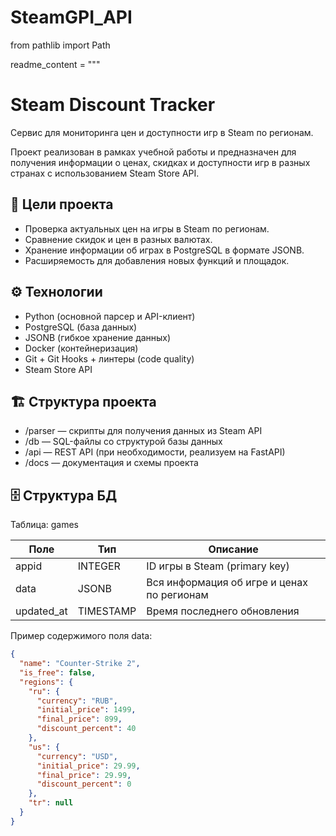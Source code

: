# SteamGPI_API
from pathlib import Path

readme_content = """
# Steam Discount Tracker  

Сервис для мониторинга цен и доступности игр в Steam по регионам.

Проект реализован в рамках учебной работы и предназначен для получения информации о ценах, скидках и доступности игр в разных странах с использованием Steam Store API.

## 📌 Цели проекта
- Проверка актуальных цен на игры в Steam по регионам.
- Сравнение скидок и цен в разных валютах.
- Хранение информации об играх в PostgreSQL в формате JSONB.
- Расширяемость для добавления новых функций и площадок.

## ⚙️ Технологии
- Python (основной парсер и API-клиент)
- PostgreSQL (база данных)
- JSONB (гибкое хранение данных)
- Docker (контейнеризация)
- Git + Git Hooks + линтеры (code quality)
- Steam Store API

## 🏗 Структура проекта
- /parser — скрипты для получения данных из Steam API
- /db — SQL-файлы со структурой базы данных
- /api — REST API (при необходимости, реализуем на FastAPI)
- /docs — документация и схемы проекта

## 🗄 Структура БД

Таблица: games

| Поле        | Тип         | Описание                                   |
|-------------|-------------|--------------------------------------------|
| appid       | INTEGER     | ID игры в Steam (primary key)              |
| data        | JSONB       | Вся информация об игре и ценах по регионам|
| updated_at  | TIMESTAMP   | Время последнего обновления                |

Пример содержимого поля data:

```json
{
  "name": "Counter-Strike 2",
  "is_free": false,
  "regions": {
    "ru": {
      "currency": "RUB",
      "initial_price": 1499,
      "final_price": 899,
      "discount_percent": 40
    },
    "us": {
      "currency": "USD",
      "initial_price": 29.99,
      "final_price": 29.99,
      "discount_percent": 0
    },
    "tr": null
  }
}
